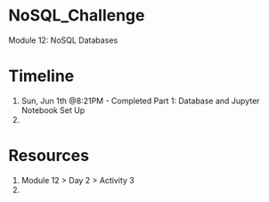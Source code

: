 # NoSQL_Challenge
Module 12: NoSQL Databases

# Timeline
1. Sun, Jun 1th @8:21PM - Completed Part 1: Database and Jupyter Notebook Set Up
2. 


# Resources
1. Module 12 > Day 2 > Activity 3
2. 

